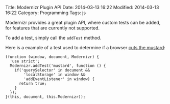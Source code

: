 Title: Modernizr Plugin API
Date: 2014-03-13 16:22
Modified: 2014-03-13 16:22
Category: Programming
Tags: js

Modernizr provides a great plugin API, where custom tests can be added, for features that are currently not supported.

To add a test, simply call the `addTest` method.

Here is a example of a test used to determine if a browser [cuts the mustard](http://responsivenews.co.uk/post/18948466399/cutting-the-mustard):

	(function (window, document, Modernizr) {
	  'use strict';
	  Modernizr.addTest('mustard', function () {
		if('querySelector' in document &&
			'localStorage' in window &&
			'addEventListener' in window) {
		  return true;
		}
	  });
	}(this, document, this.Modernizr));
